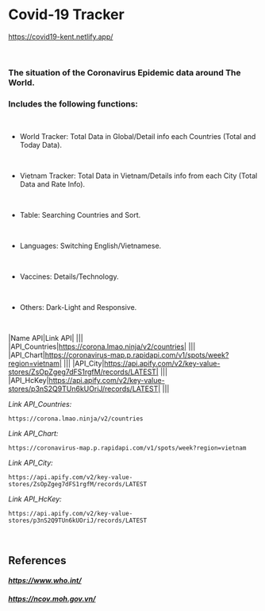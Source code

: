 # Covid-19 Tracker
https://covid19-kent.netlify.app/

<br>

### The situation of the Coronavirus Epidemic data around The World.
### Includes the following functions:
<br>

+ World Tracker: Total Data in Global/Detail info each Countries (Total and Today Data).
<br>

+ Vietnam Tracker: Total Data in Vietnam/Details info from each City (Total Data and Rate Info).
<br>

+ Table: Searching Countries and Sort.
<br>

+ Languages: Switching English/Vietnamese.
<br>

+ Vaccines: Details/Technology.
<br>

+ Others: Dark-Light and Responsive.
<br>

|Name API|Link API|
|||
|API_Countries|https://corona.lmao.ninja/v2/countries|
|||
|API_Chart|https://coronavirus-map.p.rapidapi.com/v1/spots/week?region=vietnam|
|||
|API_City|https://api.apify.com/v2/key-value-stores/ZsOpZgeg7dFS1rgfM/records/LATEST|
|||
|API_HcKey|https://api.apify.com/v2/key-value-stores/p3nS2Q9TUn6kUOriJ/records/LATEST|
|||

_Link API_Countries:_
```
https://corona.lmao.ninja/v2/countries
```

_Link API_Chart:_
```
https://coronavirus-map.p.rapidapi.com/v1/spots/week?region=vietnam
```

_Link API_City:_
```
https://api.apify.com/v2/key-value-stores/ZsOpZgeg7dFS1rgfM/records/LATEST
```

_Link API_HcKey:_
```
https://api.apify.com/v2/key-value-stores/p3nS2Q9TUn6kUOriJ/records/LATEST
```
<br>

## References
#### _https://www.who.int/_
#### _https://ncov.moh.gov.vn/_
